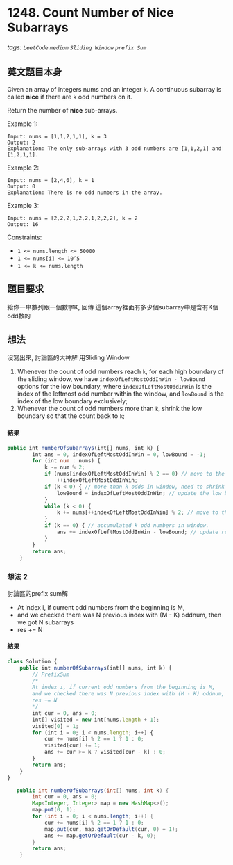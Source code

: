 # 1248. Count Number of Nice Subarrays
###### tags: `LeetCode` `medium` `Sliding Window` `prefix Sum`

## 英文題目本身
Given an array of integers nums and an integer k. A continuous subarray is called **nice** if there are k odd numbers on it.

Return the number of **nice** sub-arrays.

 

Example 1:
```
Input: nums = [1,1,2,1,1], k = 3
Output: 2
Explanation: The only sub-arrays with 3 odd numbers are [1,1,2,1] and [1,2,1,1].
```
Example 2:
```
Input: nums = [2,4,6], k = 1
Output: 0
Explanation: There is no odd numbers in the array.
```
Example 3:
```
Input: nums = [2,2,2,1,2,2,1,2,2,2], k = 2
Output: 16
```

Constraints:

- `1 <= nums.length <= 50000`
- `1 <= nums[i] <= 10^5`
- `1 <= k <= nums.length`
## 題目要求
給你一串數列跟一個數字K, 回傳 這個array裡面有多少個subarray中是含有K個odd數的
## 想法
沒寫出來, 討論區的大神解
用Sliding Window

1. Whenever the count of odd numbers reach `k`, for each high boundary of the sliding window, we have `indexOfLeftMostOddInWin - lowBound` options for the low boundary, where `indexOfLeftMostOddInWin` is the index of the leftmost odd number within the window, and `lowBound` is the index of the low boundary exclusively;
2. Whenever the count of odd numbers more than `k`, shrink the low boundary so that the count back to `k`;

#### 結果
```javascript
public int numberOfSubarrays(int[] nums, int k) {
        int ans = 0, indexOfLeftMostOddInWin = 0, lowBound = -1;
        for (int num : nums) {
            k -= num % 2;
            if (nums[indexOfLeftMostOddInWin] % 2 == 0) // move to the index of first odd.
                ++indexOfLeftMostOddInWin;
            if (k < 0) { // more than k odds in window, need to shrink from low bound.
                lowBound = indexOfLeftMostOddInWin; // update the low bound value.
            }
            while (k < 0) {
                k += nums[++indexOfLeftMostOddInWin] % 2; // move to the index of next odd.
            }
            if (k == 0) { // accumulated k odd numbers in window.
                ans += indexOfLeftMostOddInWin - lowBound; // update result.
            }
        }
        return ans;
    }

```

### 想法 2
討論區的prefix sum解
- At index i, if current odd numbers from the beginning is M,
- and we checked there was N previous index with (M - K) oddnum, then we got N subarrays
- res += N
#### 結果
```javascript
class Solution {
    public int numberOfSubarrays(int[] nums, int k) {
        // PrefixSum 
        /*
        At index i, if current odd numbers from the beginning is M,
        and we checked there was N previous index with (M - K) oddnum, then we got N subarrays
        res += N
        */
        int cur = 0, ans = 0;
        int[] visited = new int[nums.length + 1];
        visited[0] = 1;
        for (int i = 0; i < nums.length; i++) {
            cur += nums[i] % 2 == 1 ? 1 : 0;
            visited[cur] += 1;
            ans += cur >= k ? visited[cur - k] : 0;
        }
        return ans;
    }
}
```

```java
   public int numberOfSubarrays(int[] nums, int k) {
        int cur = 0, ans = 0;
        Map<Integer, Integer> map = new HashMap<>();
        map.put(0, 1);
        for (int i = 0; i < nums.length; i++) {
            cur += nums[i] % 2 == 1 ? 1 : 0;
            map.put(cur, map.getOrDefault(cur, 0) + 1);
            ans += map.getOrDefault(cur - k, 0);
        }
        return ans;
    }

```